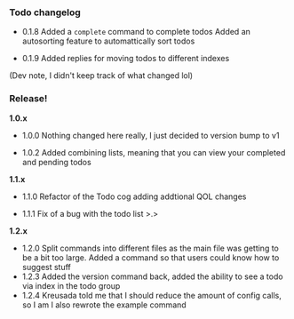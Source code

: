### Todo changelog
- 0.1.8
Added a `complete` command to complete todos
Added an autosorting feature to automattically sort todos

- 0.1.9
Added replies for moving todos to different indexes

(Dev note, I didn't keep track of what changed lol)

### Release!
**1.0.x**
- 1.0.0
Nothing changed here really, I just decided to version bump to v1

- 1.0.2
Added combining lists, meaning that you can view your completed and pending todos

**1.1.x**
- 1.1.0
Refactor of the Todo cog adding addtional QOL changes

- 1.1.1
Fix of a bug with the todo list >.>

**1.2.x**
- 1.2.0
Split commands into different files as the main file was getting to be a bit too large.
Added a command so that users could know how to suggest stuff
- 1.2.3
Added the version command back, added the ability to see a todo via index in the todo group
- 1.2.4
Kreusada told me that I should reduce the amount of config calls, so I am
I also rewrote the example command